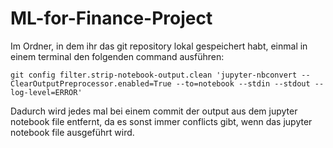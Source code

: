 # ML-for-Finance-Project

Im Ordner, in dem ihr das git repository lokal gespeichert habt, einmal in einem terminal den folgenden command ausführen:

`git config filter.strip-notebook-output.clean 'jupyter-nbconvert --ClearOutputPreprocessor.enabled=True --to=notebook --stdin --stdout --log-level=ERROR'`

Dadurch wird jedes mal bei einem commit der output aus dem jupyter notebook file entfernt, da es sonst immer conflicts gibt, wenn das jupyter notebook file ausgeführt wird.
